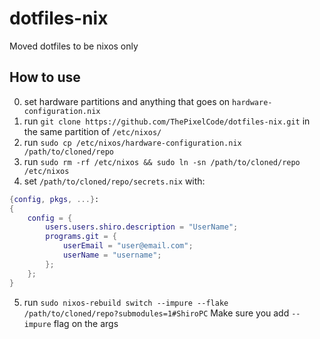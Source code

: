 # dotfiles-nix
Moved dotfiles to be nixos only

## How to use
0. set hardware partitions and anything that goes on `hardware-configuration.nix`
1. run `git clone https://github.com/ThePixelCode/dotfiles-nix.git` in the same partition of `/etc/nixos/`
2. run `sudo cp /etc/nixos/hardware-configuration.nix /path/to/cloned/repo`
3. run `sudo rm -rf /etc/nixos && sudo ln -sn /path/to/cloned/repo /etc/nixos`
4. set `/path/to/cloned/repo/secrets.nix` with:
```nix
{config, pkgs, ...}:
{
	config = {
		users.users.shiro.description = "UserName";
		programs.git = {
			userEmail = "user@email.com";
    	    userName = "username";
		};
	};
}
```
5. run `sudo nixos-rebuild switch --impure --flake /path/to/cloned/repo?submodules=1#ShiroPC`
Make sure you add `--impure` flag on the args
